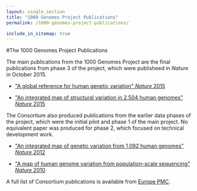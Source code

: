 ```yaml
---
layout: single_section
title: "1000 Genomes Project Publications"
permalink: /1000-genomes-project-publications/

include_in_sitemap: true
---
```

#The 1000 Genomes Project Publications

The main publications from the 1000 Genomes Project are the final publications from phase 3 of the project, which were publisheed in *Nature* in October 2015.

- ["A global reference for human genetic variation" *Nature* 2015](http://www.nature.com/nature/journal/v526/n7571/full/nature15393.html)

- ["An integrated map of structural variation in 2,504 human genomes" *Nature* 2015](http://www.nature.com/nature/journal/v526/n7571/full/nature15394.html)

The Consortium also produced publications from the earlier data phases of the project, which were the initial pilot and phase 1 of the main project. No equivalent paper was produced for phase 2, which focused on technical development work.

- ["An integrated map of genetic variation from 1,092 human genomes" *Nature* 2012](http://www.nature.com/nature/journal/v491/n7422/full/nature11632.html)

- ["A map of human genome variation from population-scale sequencing" *Nature* 2010](http://www.nature.com/nature/journal/v467/n7319/full/nature09534.html)

A full list of Consortium publications is available from [Europe PMC](http://europepmc.org/search?page=1&query=AUTH:%221000+Genomes+Project+Consortium%22&restrict=All+results).
